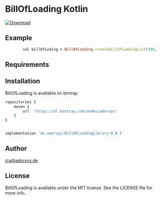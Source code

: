 # BillOfLoading Kotlin

[ ![Download](https://api.bintray.com/packages/andev/adorsys/BillOfLoadingLibrary/images/download.svg) ](https://bintray.com/andev/adorsys/BillOfLoadingLibrary/_latestVersion)

## Example

```ruby
        val billOfLoding = BillOfLoading.createBillOfLoadingList(100, "receiverId")
```

## Requirements

## Installation

BillOfLoading is available on bintray:

```ruby
repositories {
    maven {
        url  "https://dl.bintray.com/andev/adorsys" 
    }
}


implementation 'de.adorsys:BillOfLoadingLibrary:0.0.1'
```

## Author

ica@adorsys.de

## License

BillOfLoading is available under the MIT license. See the LICENSE file for more info.
